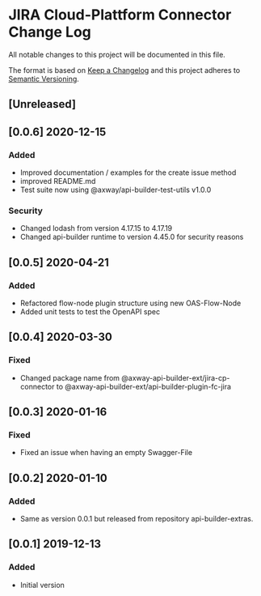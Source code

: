 # JIRA Cloud-Plattform Connector Change Log
All notable changes to this project will be documented in this file.

The format is based on [Keep a Changelog](http://keepachangelog.com/)
and this project adheres to [Semantic Versioning](http://semver.org/).

## [Unreleased]

## [0.0.6] 2020-12-15
### Added
- Improved documentation / examples for the create issue method
- improved README.md
- Test suite now using @axway/api-builder-test-utils v1.0.0
### Security
- Changed lodash from version 4.17.15 to 4.17.19
- Changed api-builder runtime to version 4.45.0 for security reasons

## [0.0.5] 2020-04-21
### Added
- Refactored flow-node plugin structure using new OAS-Flow-Node
- Added unit tests to test the OpenAPI spec

## [0.0.4] 2020-03-30
### Fixed
- Changed package name from @axway-api-builder-ext/jira-cp-connector to @axway-api-builder-ext/api-builder-plugin-fc-jira

## [0.0.3] 2020-01-16
### Fixed
- Fixed an issue when having an empty Swagger-File

## [0.0.2] 2020-01-10
### Added
- Same as version 0.0.1 but released from repository api-builder-extras.

## [0.0.1] 2019-12-13
### Added
- Initial version
